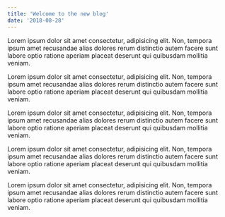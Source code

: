 ```yaml
---
title: 'Welcome to the new blog'
date: '2018-08-28'
---
```


Lorem ipsum dolor sit amet consectetur, adipisicing elit. Non, tempora ipsum amet recusandae alias dolores rerum distinctio autem facere sunt labore optio ratione aperiam placeat deserunt qui quibusdam mollitia veniam.

<!-- end -->

Lorem ipsum dolor sit amet consectetur, adipisicing elit. Non, tempora ipsum amet recusandae alias dolores rerum distinctio autem facere sunt labore optio ratione aperiam placeat deserunt qui quibusdam mollitia veniam.

Lorem ipsum dolor sit amet consectetur, adipisicing elit. Non, tempora ipsum amet recusandae alias dolores rerum distinctio autem facere sunt labore optio ratione aperiam placeat deserunt qui quibusdam mollitia veniam.

Lorem ipsum dolor sit amet consectetur, adipisicing elit. Non, tempora ipsum amet recusandae alias dolores rerum distinctio autem facere sunt labore optio ratione aperiam placeat deserunt qui quibusdam mollitia veniam.

Lorem ipsum dolor sit amet consectetur, adipisicing elit. Non, tempora ipsum amet recusandae alias dolores rerum distinctio autem facere sunt labore optio ratione aperiam placeat deserunt qui quibusdam mollitia veniam.
